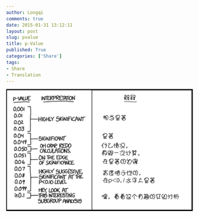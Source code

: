 ```yaml
---
author: Longqi
comments: true
date: 2015-01-31 13:12:11
layout: post
slug: pvalue
title: p-Value
published: True
categories: ['Share']
tags:
- Share
- Translation
---
```

![DataScientist](/public/images/pvalue.png)